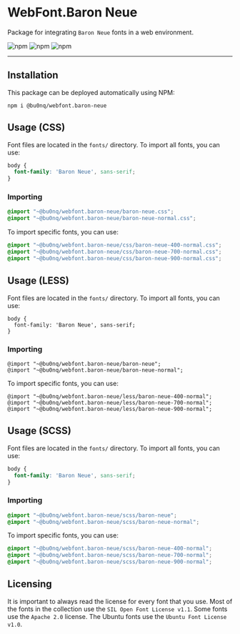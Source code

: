 # WebFont.Baron Neue

Package for integrating `Baron Neue` fonts in a web environment.

![npm](https://img.shields.io/npm/v/@bu0nq/webfont.baron-neue?style=for-the-badge)
![npm](https://img.shields.io/npm/dm/@bu0nq/webfont.baron-neue?style=for-the-badge)
![npm](https://img.shields.io/npm/dt/@bu0nq/webfont.baron-neue?style=for-the-badge)
___

## Installation

This package can be deployed automatically using NPM:

```
npm i @bu0nq/webfont.baron-neue
```

## Usage (CSS)

Font files are located in the `fonts/` directory. To import all fonts, you can use:

```css
body {
  font-family: 'Baron Neue', sans-serif;
}
```

### Importing

```css
@import "~@bu0nq/webfont.baron-neue/baron-neue.css";
@import "~@bu0nq/webfont.baron-neue/baron-neue-normal.css";
```

To import specific fonts, you can use:

```css
@import "~@bu0nq/webfont.baron-neue/css/baron-neue-400-normal.css";
@import "~@bu0nq/webfont.baron-neue/css/baron-neue-700-normal.css";
@import "~@bu0nq/webfont.baron-neue/css/baron-neue-900-normal.css";
```

## Usage (LESS)

Font files are located in the `fonts/` directory. To import all fonts, you can use:

```less
body {
  font-family: 'Baron Neue', sans-serif;
}
```

### Importing

```less
@import "~@bu0nq/webfont.baron-neue/baron-neue";
@import "~@bu0nq/webfont.baron-neue/baron-neue-normal";
```

To import specific fonts, you can use:

```less
@import "~@bu0nq/webfont.baron-neue/less/baron-neue-400-normal";
@import "~@bu0nq/webfont.baron-neue/less/baron-neue-700-normal";
@import "~@bu0nq/webfont.baron-neue/less/baron-neue-900-normal";
```

## Usage (SCSS)

Font files are located in the `fonts/` directory. To import all fonts, you can use:

```scss
body {
  font-family: 'Baron Neue', sans-serif;
}
```

### Importing

```scss
@import "~@bu0nq/webfont.baron-neue/scss/baron-neue";
@import "~@bu0nq/webfont.baron-neue/scss/baron-neue-normal";
```

To import specific fonts, you can use:

```scss
@import "~@bu0nq/webfont.baron-neue/scss/baron-neue-400-normal";
@import "~@bu0nq/webfont.baron-neue/scss/baron-neue-700-normal";
@import "~@bu0nq/webfont.baron-neue/scss/baron-neue-900-normal";
```

## Licensing

It is important to always read the license for every font that you use. Most of the fonts in the collection use the `SIL
Open Font License v1.1`. Some fonts use the `Apache 2.0` license. The Ubuntu fonts use the `Ubuntu Font License v1.0`.

